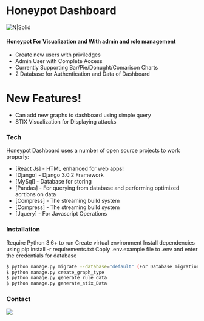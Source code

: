 # Honeypot Dashboard

![N|Solid](https://avatars2.githubusercontent.com/u/27804?s=280&v=4)

#### Honeypot For Visualization and With admin and role management

  - Create new users with priviledges
  - Admin User with Complete Access
  - Currently Supporting Bar/Pie/Donught/Comarison Charts
  - 2 Database for Authentication and Data of Dashboard

# New Features!

  - Can add new graphs to dashboard using simple query
  - STIX Visualization for Displaying attacks

### Tech

Honeypot Dashboard uses a number of open source projects to work properly:

* [React Js] - HTML enhanced for web apps!
* [Django] - Django 3.0.2 Framework
* [MySql] - Database for storing
* [Pandas] - For querying from database and performing optimized acrtions on data
* [Compress] - The streaming build system
* [Compress] - The streaming build system
* [Jquery] - For Javascript Operations

### Installation

Require Python 3.6+ to run
Create virtual environment 
Install dependencies using pip install -r requirements.txt
Coply .env.example file to .env and enter the credentials for database
```sh
$ python manage.py migrate --database="default" (For Database migrations)
$ python manage.py create_graph_type
$ python manage.py generate_rule_data
$ python manage.py generate_stix_Data
```

### Contact
[![](https://cdn1.iconfinder.com/data/icons/social-signature/512/Linkedin_Color-128.png)](https://www.linkedin.com/in/manav-chawla-9b1147120/)
